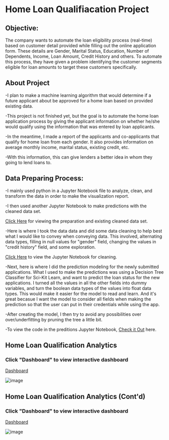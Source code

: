 # Home Loan Qualifiacation Project

## Objective:

The company wants to automate the loan eligibility process (real-time) based on customer detail provided while filling out the online application form. These details are Gender, Marital Status, Education, Number of Dependents, Income, Loan Amount, Credit History and others. To automate this process, they have given a problem identifying the customer segments eligible for loan amounts to target these customers specifically.

## About Project

-I plan to make a machine learning algorithm that would determine if a future applicant about be approved for a home loan based on provided existing data.

-This project is not finished yet, but the goal is to automate the home loan application process by giving the applicant information on whether he/she would qualify using the information that was entered by loan applicants.

-In the meantime, I made a report of the applicants and co-applicants that qualify for home loan from each gender. It also provides information on average monthly income, marital status, existing credit, etc.

-With this information, this can give lenders a better idea in whom they going to lend loans to.

## Data Preparing Process:

-I mainly used python in a Jupyter Notebook file to analyze, clean, and transform the data in order to make the visualization report.

-I then used another Jupyter Notebook to make predictions with the cleaned data set. 

[Click Here](https://github.com/cjeanmary14/home-loan-qualification-project-data-preparation/tree/main) for viewing the preparation and existing cleaned data set.

-Here is where I took the data data and did some data cleaning to help best what I would like to convey when conveying data. This involved, alternating data types, filling in null values for "gender" field, changing the values in "credit history" field, and some exploration.

[Click Here](https://github.com/cjeanmary14/home-loan-qualification-project-data-preparation/blob/main/main.ipynb) to view the Jupyter Notebook for cleaning.

-Next, here is where I did the prediction modeling for the newly submitted applications. What I used to make the predictions was using a Decision Tree Classifier for Sci-Kit Learn, and want to predict the loan status for the new applications. I turned all the values in all the other fields into dummy variables, and turn the boolean data types of the values into float data types. This would make it easier for the model to read and learn. And it's great becasue I want the model to consider all fields when making the prediction so that the user can put in their credentials while using the app.

-After creating the model, I then try to avoid any possibilities over over/underfitting by pruning the tree a little bit.

-To view the code in the preditions Jupyter Notebook, [Check it Out](https://github.com/cjeanmary14/home-loan-qualification-project-data-preparation/blob/main/Home_Loan_Prediction_Notebook.ipynb) here.

## Home Loan Qualification Analytics

### Click "Dashboard" to view interactive dashboard

[Dashboard](https://public.tableau.com/app/profile/chadwick.jeanmary/viz/HomeLoanData_17203883842580/Dashboard1)

![image](https://github.com/user-attachments/assets/ab3c32cd-8396-4941-bdf6-1c386b78379d)

## Home Loan Qualification Analytics (Cont'd)

### Click "Dashboard" to view interactive dashboard

[Dashboard](https://public.tableau.com/app/profile/chadwick.jeanmary/viz/HomeLoanData_17203883842580/Dashboard2)

![image](https://github.com/user-attachments/assets/385be264-c52d-4345-9a90-322428d86583)



